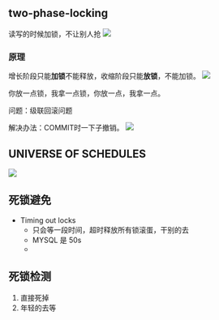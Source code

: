 
## two-phase-locking

读写的时候加锁，不让别人抢
![](https://pic-1257412153.cos.ap-nanjing.myqcloud.com/images/2023/06/25/20230625000648-b4e7bd.png)

### 原理

增长阶段只能**加锁**不能释放，收缩阶段只能**放锁**，不能加锁。
![](https://pic-1257412153.cos.ap-nanjing.myqcloud.com/images/2023/06/25/20230625000751-c5329d.png)

你放一点锁，我拿一点锁，你放一点，我拿一点。

问题：级联回滚问题

解决办法：COMMIT时一下子撤销。
![](https://pic-1257412153.cos.ap-nanjing.myqcloud.com/images/2023/06/25/20230625001248-45835e.png)


## UNIVERSE OF SCHEDULES


![](https://pic-1257412153.cos.ap-nanjing.myqcloud.com/images/2023/06/25/20230625001648-d17a9b.png)


## 死锁避免

- Timing out locks
	- 只会等一段时间，超时释放所有锁滚蛋，干别的去
	- MYSQL 是 50s
	- 

## 死锁检测

1. 直接死掉
2. 年轻的去等
